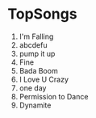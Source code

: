 # TopSongs

1. I'm Falling
2. abcdefu
3. pump it up
4. Fine
5. Bada Boom
6. I Love U Crazy
7. one day
8. Permission to Dance
9. Dynamite

